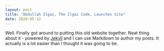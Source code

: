 ```yaml
---
layout: post
title: "Abdullah Ilgaz, The Ilgaz Code, Launches Site"
date: 2020-05-12
---
```


Well. Finally got around to putting this old website together. Neat thing about it - powered by [Jekyll](http://jekyllrb.com) and I can use Markdown to author my posts. It actually is a lot easier than I thought it was going to be.
